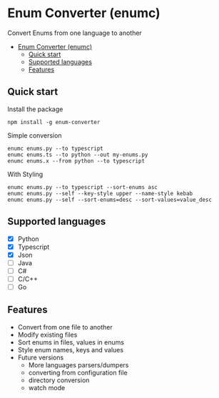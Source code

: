 # Enum Converter (enumc)

Convert Enums from one language to another

- [Enum Converter (enumc)](#enum-converter-enumc)
  - [Quick start](#quick-start)
  - [Supported languages](#supported-languages)
  - [Features](#features)

## Quick start

Install the package

```
npm install -g enum-converter
```

Simple conversion

```
enumc enums.py --to typescript
enumc enums.ts --to python --out my-enums.py
enumc enums.x --from python --to typescript
```

With Styling

```
enumc enums.py --to typescript --sort-enums asc
enumc enums.py --self --key-style upper --name-style kebab
enumc enums.py --self --sort-enums=desc --sort-values=value_desc
```

## Supported languages

* [x] Python
* [x] Typescript
* [x] Json
* [ ] Java
* [ ] C#
* [ ] C/C++
* [ ] Go

## Features

* Convert from one file to another
* Modify existing files
* Sort enums in files, values in enums
* Style enum names, keys and values
* Future versions
  * More languages parsers/dumpers
  * converting from configuration file
  * directory conversion
  * watch mode
